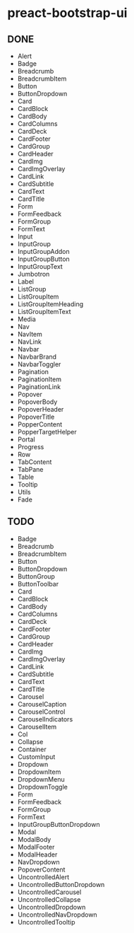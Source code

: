 # preact-bootstrap-ui

## DONE

- Alert
- Badge
- Breadcrumb
- BreadcrumbItem
- Button
- ButtonDropdown
- Card
- CardBlock
- CardBody
- CardColumns
- CardDeck
- CardFooter
- CardGroup
- CardHeader
- CardImg
- CardImgOverlay
- CardLink
- CardSubtitle
- CardText
- CardTitle
- Form
- FormFeedback
- FormGroup
- FormText
- Input
- InputGroup
- InputGroupAddon
- InputGroupButton
- InputGroupText
- Jumbotron
- Label
- ListGroup
- ListGroupItem
- ListGroupItemHeading
- ListGroupItemText
- Media
- Nav
- NavItem
- NavLink
- Navbar
- NavbarBrand
- NavbarToggler
- Pagination
- PaginationItem
- PaginationLink
- Popover
- PopoverBody
- PopoverHeader
- PopoverTitle
- PopperContent
- PopperTargetHelper
- Portal
- Progress
- Row
- TabContent
- TabPane
- Table
- Tooltip
- Utils
- Fade

## TODO

- Badge
- Breadcrumb
- BreadcrumbItem
- Button
- ButtonDropdown
- ButtonGroup
- ButtonToolbar
- Card
- CardBlock
- CardBody
- CardColumns
- CardDeck
- CardFooter
- CardGroup
- CardHeader
- CardImg
- CardImgOverlay
- CardLink
- CardSubtitle
- CardText
- CardTitle
- Carousel
- CarouselCaption
- CarouselControl
- CarouselIndicators
- CarouselItem
- Col
- Collapse
- Container
- CustomInput
- Dropdown
- DropdownItem
- DropdownMenu
- DropdownToggle
- Form
- FormFeedback
- FormGroup
- FormText
- InputGroupButtonDropdown
- Modal
- ModalBody
- ModalFooter
- ModalHeader
- NavDropdown
- PopoverContent
- UncontrolledAlert
- UncontrolledButtonDropdown
- UncontrolledCarousel
- UncontrolledCollapse
- UncontrolledDropdown
- UncontrolledNavDropdown
- UncontrolledTooltip
